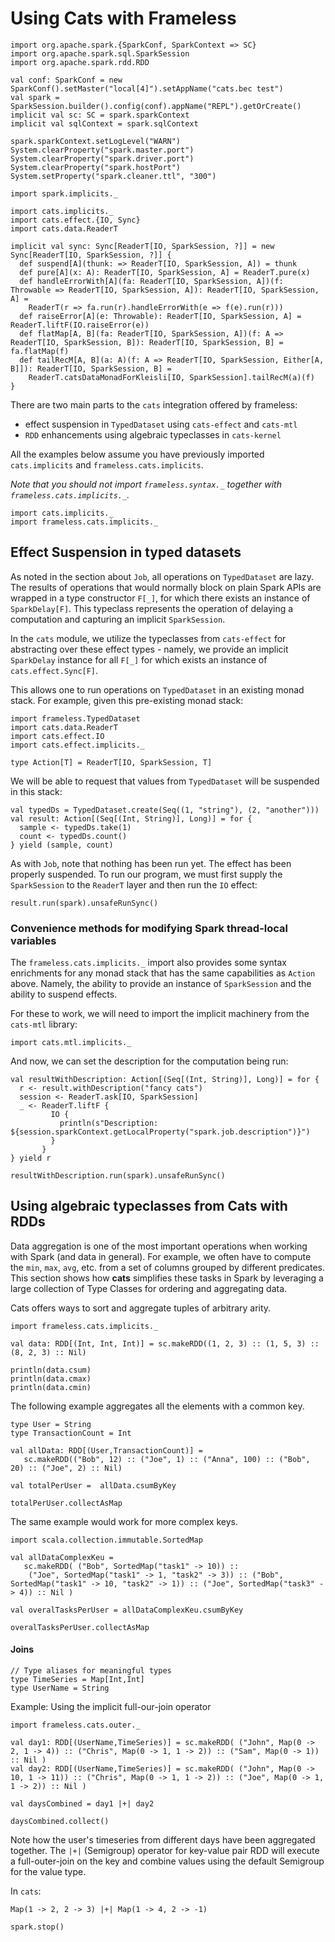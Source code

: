 # Using Cats with Frameless

```tut:invisible
import org.apache.spark.{SparkConf, SparkContext => SC}
import org.apache.spark.sql.SparkSession
import org.apache.spark.rdd.RDD

val conf: SparkConf = new SparkConf().setMaster("local[4]").setAppName("cats.bec test")
val spark = SparkSession.builder().config(conf).appName("REPL").getOrCreate()
implicit val sc: SC = spark.sparkContext
implicit val sqlContext = spark.sqlContext

spark.sparkContext.setLogLevel("WARN")
System.clearProperty("spark.master.port")
System.clearProperty("spark.driver.port")
System.clearProperty("spark.hostPort")
System.setProperty("spark.cleaner.ttl", "300")

import spark.implicits._

import cats.implicits._
import cats.effect.{IO, Sync}
import cats.data.ReaderT

implicit val sync: Sync[ReaderT[IO, SparkSession, ?]] = new Sync[ReaderT[IO, SparkSession, ?]] {
  def suspend[A](thunk: => ReaderT[IO, SparkSession, A]) = thunk
  def pure[A](x: A): ReaderT[IO, SparkSession, A] = ReaderT.pure(x)
  def handleErrorWith[A](fa: ReaderT[IO, SparkSession, A])(f: Throwable => ReaderT[IO, SparkSession, A]): ReaderT[IO, SparkSession, A] =
    ReaderT(r => fa.run(r).handleErrorWith(e => f(e).run(r)))
  def raiseError[A](e: Throwable): ReaderT[IO, SparkSession, A] = ReaderT.liftF(IO.raiseError(e))
  def flatMap[A, B](fa: ReaderT[IO, SparkSession, A])(f: A => ReaderT[IO, SparkSession, B]): ReaderT[IO, SparkSession, B] = fa.flatMap(f)
  def tailRecM[A, B](a: A)(f: A => ReaderT[IO, SparkSession, Either[A, B]]): ReaderT[IO, SparkSession, B] =
    ReaderT.catsDataMonadForKleisli[IO, SparkSession].tailRecM(a)(f)
}
```

There are two main parts to the `cats` integration offered by frameless:
- effect suspension in `TypedDataset` using `cats-effect` and `cats-mtl`
- `RDD` enhancements using algebraic typeclasses in `cats-kernel`

All the examples below assume you have previously imported `cats.implicits` and `frameless.cats.implicits`.

*Note that you should not import `frameless.syntax._` together with `frameless.cats.implicits._`.*

```tut:book
import cats.implicits._
import frameless.cats.implicits._
```

## Effect Suspension in typed datasets

As noted in the section about `Job`, all operations on `TypedDataset` are lazy. The results of 
operations that would normally block on plain Spark APIs are wrapped in a type constructor `F[_]`, 
for which there exists an instance of `SparkDelay[F]`. This typeclass represents the operation of 
delaying a computation and capturing an implicit `SparkSession`. 

In the `cats` module, we utilize the typeclasses from `cats-effect` for abstracting over these 
effect types - namely, we provide an implicit `SparkDelay` instance for all `F[_]` for which exists
an instance of `cats.effect.Sync[F]`.

This allows one to run operations on `TypedDataset` in an existing monad stack. For example, given
this pre-existing monad stack:
```tut:book
import frameless.TypedDataset
import cats.data.ReaderT
import cats.effect.IO
import cats.effect.implicits._

type Action[T] = ReaderT[IO, SparkSession, T]
```

We will be able to request that values from `TypedDataset` will be suspended in this stack:
```tut:book
val typedDs = TypedDataset.create(Seq((1, "string"), (2, "another")))
val result: Action[(Seq[(Int, String)], Long)] = for {
  sample <- typedDs.take(1)
  count <- typedDs.count()
} yield (sample, count)
```

As with `Job`, note that nothing has been run yet. The effect has been properly suspended. To
run our program, we must first supply the `SparkSession` to the `ReaderT` layer and then
run the `IO` effect:
```tut:book
result.run(spark).unsafeRunSync()
```

### Convenience methods for modifying Spark thread-local variables

The `frameless.cats.implicits._` import also provides some syntax enrichments for any monad
stack that has the same capabilities as `Action` above. Namely, the ability to provide an
instance of `SparkSession` and the ability to suspend effects.

For these to work, we will need to import the implicit machinery from the `cats-mtl` library:
```tut:book
import cats.mtl.implicits._
```

And now, we can set the description for the computation being run:
```tut:book
val resultWithDescription: Action[(Seq[(Int, String)], Long)] = for {
  r <- result.withDescription("fancy cats")
  session <- ReaderT.ask[IO, SparkSession]
  _ <- ReaderT.liftF {
         IO {
           println(s"Description: ${session.sparkContext.getLocalProperty("spark.job.description")}")
         }
       }
} yield r

resultWithDescription.run(spark).unsafeRunSync()
```

## Using algebraic typeclasses from Cats with RDDs

Data aggregation is one of the most important operations when working with Spark (and data in general).
For example, we often have to compute the `min`, `max`, `avg`, etc. from a set of columns grouped by
different predicates. This section shows how **cats** simplifies these tasks in Spark by
leveraging a large collection of Type Classes for ordering and aggregating data.


Cats offers ways to sort and aggregate tuples of arbitrary arity.

```tut:book
import frameless.cats.implicits._

val data: RDD[(Int, Int, Int)] = sc.makeRDD((1, 2, 3) :: (1, 5, 3) :: (8, 2, 3) :: Nil)

println(data.csum)
println(data.cmax)
println(data.cmin)
```

The following example aggregates all the elements with a common key.

```tut:book
type User = String
type TransactionCount = Int

val allData: RDD[(User,TransactionCount)] =
   sc.makeRDD(("Bob", 12) :: ("Joe", 1) :: ("Anna", 100) :: ("Bob", 20) :: ("Joe", 2) :: Nil)

val totalPerUser =  allData.csumByKey

totalPerUser.collectAsMap
```

The same example would work for more complex keys.

```tut:book
import scala.collection.immutable.SortedMap

val allDataComplexKeu =
   sc.makeRDD( ("Bob", SortedMap("task1" -> 10)) ::
    ("Joe", SortedMap("task1" -> 1, "task2" -> 3)) :: ("Bob", SortedMap("task1" -> 10, "task2" -> 1)) :: ("Joe", SortedMap("task3" -> 4)) :: Nil )

val overalTasksPerUser = allDataComplexKeu.csumByKey

overalTasksPerUser.collectAsMap
```

#### Joins

```tut:book
// Type aliases for meaningful types
type TimeSeries = Map[Int,Int]
type UserName = String
```

Example: Using the implicit full-our-join operator

```tut:book
import frameless.cats.outer._

val day1: RDD[(UserName,TimeSeries)] = sc.makeRDD( ("John", Map(0 -> 2, 1 -> 4)) :: ("Chris", Map(0 -> 1, 1 -> 2)) :: ("Sam", Map(0 -> 1)) :: Nil )
val day2: RDD[(UserName,TimeSeries)] = sc.makeRDD( ("John", Map(0 -> 10, 1 -> 11)) :: ("Chris", Map(0 -> 1, 1 -> 2)) :: ("Joe", Map(0 -> 1, 1 -> 2)) :: Nil )

val daysCombined = day1 |+| day2

daysCombined.collect()
```

Note how the user's timeseries from different days have been aggregated together.
The `|+|` (Semigroup) operator for key-value pair RDD will execute a full-outer-join
on the key and combine values using the default Semigroup for the value type.

In `cats`:

```tut:book
Map(1 -> 2, 2 -> 3) |+| Map(1 -> 4, 2 -> -1)
```

```tut:invisible
spark.stop()
```
